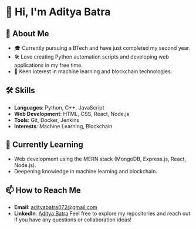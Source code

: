 # 👋 Hi, I'm Aditya Batra

## 🚀 About Me
- 🎓 Currently pursuing a BTech and have just completed my second year.
- 🛠️ Love creating Python automation scripts and developing web applications in my free time.
- 🤖 Keen interest in machine learning and blockchain technologies.

## 🛠 Skills
- **Languages**: Python, C++, JavaScript
- **Web Development**: HTML, CSS, React, Node.js
- **Tools**: Git, Docker, Jenkins
- **Interests**: Machine Learning, Blockchain

## 🌱 Currently Learning
- Web development using the MERN stack (MongoDB, Express.js, React, Node.js).
- Deepening knowledge in machine learning and blockchain.

## 📫 How to Reach Me
- **Email**: [adityabatra072@gmail.com](mailto:adityabatra@gmail.com)
- **LinkedIn**: [Aditya Batra](https://linkedin.com/in/your-profile)
Feel free to explore my repositories and reach out if you have any questions or collaboration ideas!
<!---
adityabatra072/adityabatra072 is a ✨ special ✨ repository because its `README.md` (this file) appears on your GitHub profile.
You can click the Preview link to take a look at your changes.
--->
